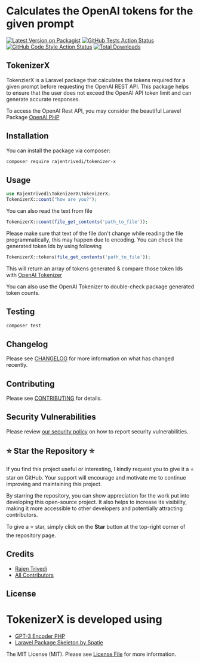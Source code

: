# Calculates the OpenAI tokens for the given prompt
[![Latest Version on Packagist](https://img.shields.io/packagist/v/rajentrivedi/tokenizer-x.svg?style=flat-square)](https://packagist.org/packages/rajentrivedi/tokenizer-x)
[![GitHub Tests Action Status](https://img.shields.io/github/actions/workflow/status/rajentrivedi/tokenizer-x/run-tests.yml?branch=main&label=tests&style=flat-square)](https://github.com/rajentrivedi/tokenizer-x/actions?query=workflow%3Arun-tests+branch%3Amain)
[![GitHub Code Style Action Status](https://img.shields.io/github/actions/workflow/status/rajentrivedi/tokenizer-x/fix-php-code-style-issues.yml?branch=main&label=code%20style&style=flat-square)](https://github.com/rajentrivedi/tokenizer-x/actions?query=workflow%3A"Fix+PHP+code+style+issues"+branch%3Amain)
[![Total Downloads](https://img.shields.io/packagist/dt/rajentrivedi/tokenizer-x.svg?style=flat-square)](https://packagist.org/packages/rajentrivedi/tokenizer-x)





## TokenizerX
TokenzierX is a Laravel package that calculates the tokens required for a given prompt before requesting the OpenAI REST API. This package helps to ensure that the user does not exceed the OpenAI API token limit and can generate accurate responses.

To access the OpenAI Rest API, you may consider the beautiful Laravel Package 
[OpenAI PHP](https://github.com/openai-php/client)

## Installation

You can install the package via composer:

```bash
composer require rajentrivedi/tokenizer-x
```

## Usage

```php
use Rajentrivedi\TokenizerX\TokenizerX;
TokenizerX::count("how are you?");
```

You can also read the text from file

```php
TokenizerX::count(file_get_contents('path_to_file'));

```

Please make sure that text of the file don't change while reading the file programmatically, this may happen due to encoding. You can check the generated token Ids by using following

```php
TokenizerX::tokens(file_get_contents('path_to_file'));
```
This will return an array of tokens generated & compare those token Ids with
[OpenAI Tokenizer](https://platform.openai.com/tokenizer)

You can also use the OpenAI Tokenizer to double-check package generated token counts.

## Testing

```bash
composer test
```

## Changelog

Please see [CHANGELOG](CHANGELOG.md) for more information on what has changed recently.

## Contributing

Please see [CONTRIBUTING](CONTRIBUTING.md) for details.

## Security Vulnerabilities

Please review [our security policy](../../security/policy) on how to report security vulnerabilities.

## ⭐ Star the Repository ⭐

If you find this project useful or interesting, I kindly request you to give it a ⭐ star on GitHub. Your support will encourage and motivate me to continue improving and maintaining this project.

By starring the repository, you can show appreciation for the work put into developing this open-source project. It also helps to increase its visibility, making it more accessible to other developers and potentially attracting contributors.

To give a ⭐ star, simply click on the **Star** button at the top-right corner of the repository page.


## Credits

- [Rajen Trivedi](https://github.com/rajentrivedi)
- [All Contributors](../../contributors)

## License

# TokenizerX is developed using 
- [GPT-3 Encoder PHP](https://github.com/CodeRevolutionPlugins/GPT-3-Encoder-PHP)
- [Laravel Package Skeleton by Spatie](https://github.com/spatie/package-skeleton-laravel)

The MIT License (MIT). Please see [License File](LICENSE.md) for more information.
